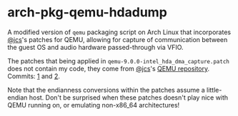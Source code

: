 # arch-pkg-qemu-hdadump
A modified version of `qemu` packaging script on Arch Linux that incorporates [@jcs](https://github.com/jcs)'s patches for QEMU, allowing for capture of communication between the guest OS and audio hardware passed-through via VFIO.

The patches that being applied in `qemu-9.0.0-intel_hda_dma_capture.patch` does not contain my code, they come from [@jcs](https://github.com/jcs)'s [QEMU repository](https://github.com/jcs/qemu). Commits: [1](https://github.com/jcs/qemu/commit/7c1f83b6d700fc2733e0964a1a35383e71ecb838) and [2](https://github.com/jcs/qemu/commit/0d2dd1d0e200f9b71c4fba2767522198630b6796).

Note that the endianness conversions within the patches assume a little-endian host. Don't be surprised when these patches doesn't play nice with QEMU running on, or emulating non-x86_64 architectures!
